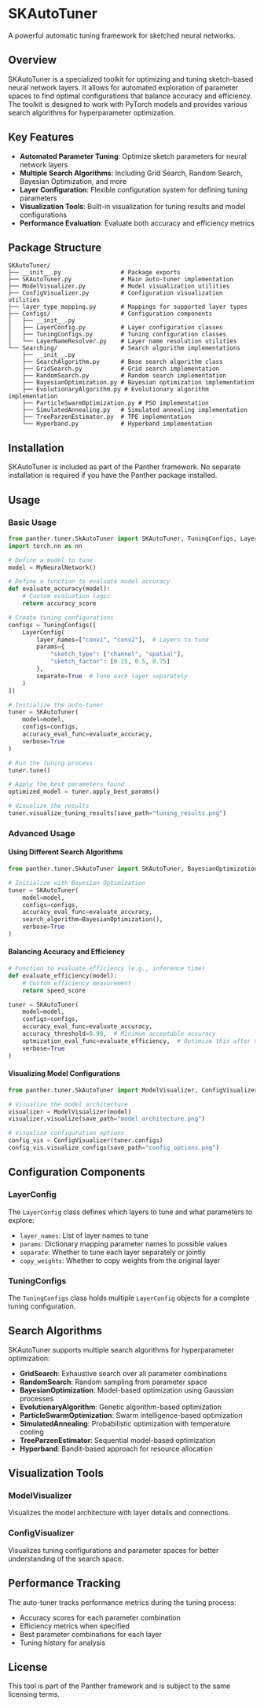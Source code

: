 # SKAutoTuner

A powerful automatic tuning framework for sketched neural networks.

## Overview

SKAutoTuner is a specialized toolkit for optimizing and tuning sketch-based neural network layers. It allows for automated exploration of parameter spaces to find optimal configurations that balance accuracy and efficiency. The toolkit is designed to work with PyTorch models and provides various search algorithms for hyperparameter optimization.

## Key Features

- **Automated Parameter Tuning**: Optimize sketch parameters for neural network layers
- **Multiple Search Algorithms**: Including Grid Search, Random Search, Bayesian Optimization, and more
- **Layer Configuration**: Flexible configuration system for defining tuning parameters
- **Visualization Tools**: Built-in visualization for tuning results and model configurations
- **Performance Evaluation**: Evaluate both accuracy and efficiency metrics

## Package Structure

```
SKAutoTuner/
├── __init__.py                 # Package exports
├── SKAutoTuner.py              # Main auto-tuner implementation
├── ModelVisualizer.py          # Model visualization utilities
├── ConfigVisualizer.py         # Configuration visualization utilities
├── layer_type_mapping.py       # Mappings for supported layer types
├── Configs/                    # Configuration components
│   ├── __init__.py
│   ├── LayerConfig.py          # Layer configuration classes
│   ├── TuningConfigs.py        # Tuning configuration classes
│   └── LayerNameResolver.py    # Layer name resolution utilities
└── Searching/                  # Search algorithm implementations
    ├── __init__.py
    ├── SearchAlgorithm.py      # Base search algorithm class
    ├── GridSearch.py           # Grid search implementation
    ├── RandomSearch.py         # Random search implementation
    ├── BayesianOptimization.py # Bayesian optimization implementation
    ├── EvolutionaryAlgorithm.py # Evolutionary algorithm implementation
    ├── ParticleSwarmOptimization.py # PSO implementation
    ├── SimulatedAnnealing.py   # Simulated annealing implementation
    ├── TreeParzenEstimator.py  # TPE implementation
    └── Hyperband.py            # Hyperband implementation
```

## Installation

SKAutoTuner is included as part of the Panther framework. No separate installation is required if you have the Panther package installed.

## Usage

### Basic Usage

```python
from panther.tuner.SkAutoTuner import SKAutoTuner, TuningConfigs, LayerConfig
import torch.nn as nn

# Define a model to tune
model = MyNeuralNetwork()

# Define a function to evaluate model accuracy
def evaluate_accuracy(model):
    # Custom evaluation logic
    return accuracy_score

# Create tuning configurations
configs = TuningConfigs([
    LayerConfig(
        layer_names=["conv1", "conv2"],  # Layers to tune
        params={
            "sketch_type": ["channel", "spatial"],
            "sketch_factor": [0.25, 0.5, 0.75]
        },
        separate=True  # Tune each layer separately
    )
])

# Initialize the auto-tuner
tuner = SKAutoTuner(
    model=model,
    configs=configs,
    accuracy_eval_func=evaluate_accuracy,
    verbose=True
)

# Run the tuning process
tuner.tune()

# Apply the best parameters found
optimized_model = tuner.apply_best_params()

# Visualize the results
tuner.visualize_tuning_results(save_path="tuning_results.png")
```

### Advanced Usage

#### Using Different Search Algorithms

```python
from panther.tuner.SkAutoTuner import SKAutoTuner, BayesianOptimization

# Initialize with Bayesian Optimization
tuner = SKAutoTuner(
    model=model,
    configs=configs,
    accuracy_eval_func=evaluate_accuracy,
    search_algorithm=BayesianOptimization(),
    verbose=True
)
```

#### Balancing Accuracy and Efficiency

```python
# Function to evaluate efficiency (e.g., inference time)
def evaluate_efficiency(model):
    # Custom efficiency measurement
    return speed_score

tuner = SKAutoTuner(
    model=model,
    configs=configs,
    accuracy_eval_func=evaluate_accuracy,
    accuracy_threshold=0.90,  # Minimum acceptable accuracy
    optmization_eval_func=evaluate_efficiency,  # Optimize this after meeting accuracy threshold
    verbose=True
)
```

#### Visualizing Model Configurations

```python
from panther.tuner.SkAutoTuner import ModelVisualizer, ConfigVisualizer

# Visualize the model architecture
visualizer = ModelVisualizer(model)
visualizer.visualize(save_path="model_architecture.png")

# Visualize configuration options
config_vis = ConfigVisualizer(tuner.configs)
config_vis.visualize_configs(save_path="config_options.png")
```

## Configuration Components

### LayerConfig

The `LayerConfig` class defines which layers to tune and what parameters to explore:

- `layer_names`: List of layer names to tune
- `params`: Dictionary mapping parameter names to possible values
- `separate`: Whether to tune each layer separately or jointly
- `copy_weights`: Whether to copy weights from the original layer

### TuningConfigs

The `TuningConfigs` class holds multiple `LayerConfig` objects for a complete tuning configuration.

## Search Algorithms

SKAutoTuner supports multiple search algorithms for hyperparameter optimization:

- **GridSearch**: Exhaustive search over all parameter combinations
- **RandomSearch**: Random sampling from parameter space
- **BayesianOptimization**: Model-based optimization using Gaussian processes
- **EvolutionaryAlgorithm**: Genetic algorithm-based optimization
- **ParticleSwarmOptimization**: Swarm intelligence-based optimization
- **SimulatedAnnealing**: Probabilistic optimization with temperature cooling
- **TreeParzenEstimator**: Sequential model-based optimization
- **Hyperband**: Bandit-based approach for resource allocation

## Visualization Tools

### ModelVisualizer

Visualizes the model architecture with layer details and connections.

### ConfigVisualizer

Visualizes tuning configurations and parameter spaces for better understanding of the search space.

## Performance Tracking

The auto-tuner tracks performance metrics during the tuning process:

- Accuracy scores for each parameter combination
- Efficiency metrics when specified
- Best parameter combinations for each layer
- Tuning history for analysis

## License

This tool is part of the Panther framework and is subject to the same licensing terms. 